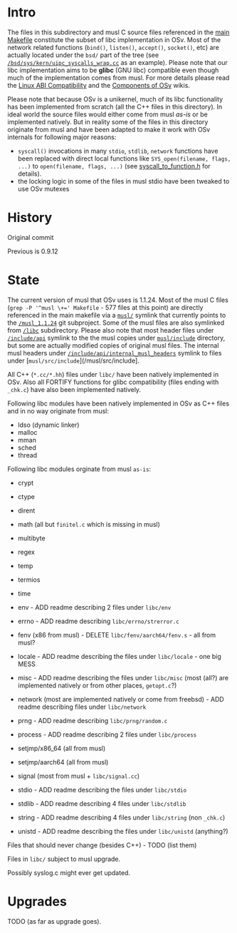 # Intro
The files in this subdirectory and musl C source files referenced in the [main Makefile](/Makefile) constitute the subset of libc implementation in OSv. Most of the network related functions (`bind()`, `listen()`, `accept()`, `socket()`, etc) are actually located under the `bsd/` part of the tree (see  [`/bsd/sys/kern/uipc_syscalls_wrap.cc`](/bsd/sys/kern/uipc_syscalls_wrap.cc) as an example). Please note that our libc implementation aims to be **glibc** (GNU libc) compatible even though much of the implementation comes from musl. For more details please read the [Linux ABI Compatibility](https://github.com/cloudius-systems/osv/wiki/OSv-Linux-ABI-Compatibility) and the [Components of OSv](https://github.com/cloudius-systems/osv/wiki/Components-of-OSv) wikis.

Please note that because OSv is a unikernel, much of its libc functionality has been implemented from scratch (all the C++ files in this directory). In ideal world the source files would either come from musl *as-is* or be implemented natively. But in reality some of the files in this directory originate from musl and have been adapted to make it work with OSv internals for following major reasons:
* `syscall()` invocations in many `stdio`, `stdlib`, `network` functions have been replaced with direct local functions like `SYS_open(filename, flags, ...)` to `open(filename, flags, ...)` (see [syscall_to_function.h](libc/syscall_to_function.h) for details).
* the locking logic in some of the files in musl stdio have been tweaked to use OSv mutexes

# History
Original commit

Previous is 0.9.12

# State
The current version of musl that OSv uses is 1.1.24. Most of the musl C files (`grep -P '^musl \+=' Makefile` - 577 files at this point) are directly referenced in the main makefile via a [`musl/`](/musl) symlink that currently points to the [`/musl_1.1.24`](/musl_1.1.24) git subproject. Some of the musl files are also symlinked from [`/libc`](/libc) subdirectory. Please also note that most header files under [`/include/api`](/include/api) symlink to the the musl copies under [`musl/include`](/musl/include) directory, but some are actually modified copies of original musl files. The internal musl headers under [`/include/api/internal_musl_headers`](/include/api/internal_musl_headers) symlink to files under [`musl/src/include`](/musl/src/include].

All C++ (`*.cc/*.hh`) files under `libc/` have been natively implemented in OSv. Also all FORTIFY functions for glibc compatibility (files ending with `_chk.c`) have also been implemented natively.

Following libc modules have been natively implemented in OSv as C++ files and in no way originate from musl:
* ldso (dynamic linker)
* malloc
* mman
* sched
* thread

Following libc modules orginate from musl `as-is`:
* crypt
* ctype
* dirent
* math (all but `finitel.c` which is missing in musl)
* multibyte
* regex
* temp
* termios
* time

* env - ADD readme describing 2 files under `libc/env`
* errno - ADD readme describing `libc/errno/strerror.c`
* fenv (x86 from musl) - DELETE `libc/fenv/aarch64/fenv.s` - all from musl?
* locale - ADD readme describing the files under `libc/locale` - one big MESS
* misc - ADD readme describing the files under `libc/misc` (most (all?) are implemented natively or from other places, `getopt.c`?)
* network (most are implemented natively or come from freebsd) - ADD readme describing files under `libc/network`
* prng - ADD readme describing `libc/prng/random.c`
* process - ADD readme describing 2 files under `libc/process`
* setjmp/x86_64 (all from musl)
* setjmp/aarch64 (all from musl)
* signal (most from musl + `libc/signal.cc`)
* stdio - ADD readme describing the files under `libc/stdio` 
* stdlib - ADD readme describing 4 files under `libc/stdlib` 
* string - ADD readme describing 4 files under `libc/string` (non `_chk.c`)
* unistd - ADD readme describing the files under `libc/unistd` (anything?)

Files that should never change (besides C++) - TODO (list them)

Files in `libc/` subject to musl upgrade.

Possibly syslog.c might ever get updated.

# Upgrades

TODO (as far as upgrade goes).

